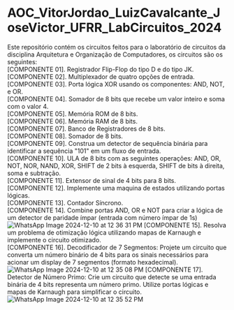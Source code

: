 # AOC_VitorJordao_LuizCavalcante_JoseVictor_UFRR_LabCircuitos_2024

Este repositório contém os circuitos feitos para o laboratório de circuitos da disciplina Arquitetura e Organização de Computadores, os circuitos são os seguintes:\
[COMPONENTE 01]. Registrador Flip-Flop do tipo D e do tipo JK.\
[COMPONENTE 02]. Multiplexador de quatro opções de entrada.\
[COMPONENTE 03]. Porta lógica XOR usando os componentes: AND, NOT, e OR.\
[COMPONENTE 04]. Somador de 8 bits que recebe um valor inteiro e soma com o valor 4.\
[COMPONENTE 05]. Memória ROM de 8 bits.\
[COMPONENTE 06]. Memória RAM de 8 bits.\
[COMPONENTE 07]. Banco de Registradores de 8 bits.\
[COMPONENTE 08]. Somador de 8 bits.\
[COMPONENTE 09]. Construa um detector de sequência binária para identificar a sequência "101" em um
fluxo de entrada.\
[COMPONENTE 10]. ULA de 8 bits com as seguintes operações: AND, OR, NOT, NOR, NAND, XOR,
SHIFT de 2 bits à esquerda, SHIFT de bits à direita, soma e subtração.\
[COMPONENTE 11]. Extensor de sinal de 4 bits para 8 bits.\
[COMPONENTE 12]. Implemente uma maquina de estados utilizando portas lógicas.\
[COMPONENTE 13]. Contador Síncrono.\
[COMPONENTE 14]. Combine portas AND, OR e NOT para criar a lógica de um detector de paridade ímpar
(entrada com número ímpar de 1s)\
![WhatsApp Image 2024-12-10 at 12 36 31 PM](https://github.com/user-attachments/assets/b124d51c-3cdb-4c5f-8e2a-062aa24a5e1b)
[COMPONENTE 15]. Resolva um problema de otimização lógica utilizando mapas de Karnaugh e
implemente o circuito otimizado.\
[COMPONENTE 16]. Decodificador de 7 Segmentos: Projete um circuito que converta um número binário
de 4 bits para os sinais necessários para acionar um display de 7 segmentos (formato hexadecimal).\
![WhatsApp Image 2024-12-10 at 12 35 08 PM](https://github.com/user-attachments/assets/b0bac414-39f5-47e0-8bf0-e53c61b4ec89)
[COMPONENTE 17]. Detector de Número Primo: Crie um circuito que detecte se uma entrada binária de 4
bits representa um número primo. Utilize portas lógicas e mapas de Karnaugh para simplificar o circuito.
![WhatsApp Image 2024-12-10 at 12 35 52 PM](https://github.com/user-attachments/assets/c9d6d797-e96c-4aca-9121-7d85d3e8a04a)
